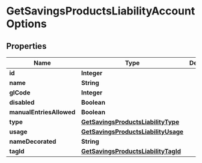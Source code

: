 
# GetSavingsProductsLiabilityAccountOptions

## Properties
Name | Type | Description | Notes
------------ | ------------- | ------------- | -------------
**id** | **Integer** |  |  [optional]
**name** | **String** |  |  [optional]
**glCode** | **Integer** |  |  [optional]
**disabled** | **Boolean** |  |  [optional]
**manualEntriesAllowed** | **Boolean** |  |  [optional]
**type** | [**GetSavingsProductsLiabilityType**](GetSavingsProductsLiabilityType.md) |  |  [optional]
**usage** | [**GetSavingsProductsLiabilityUsage**](GetSavingsProductsLiabilityUsage.md) |  |  [optional]
**nameDecorated** | **String** |  |  [optional]
**tagId** | [**GetSavingsProductsLiabilityTagId**](GetSavingsProductsLiabilityTagId.md) |  |  [optional]



